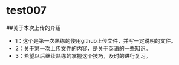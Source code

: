 # test007
##关于本次上传的介绍
* 1：这个是第一次熟练的使用github上传文件，并写一定说明的文件。
* 2：关于第一次上传文件的内容，是关于英语的一些知识。
* 3：希望以后继续熟练的掌握这个技巧，及时的进行复习。
